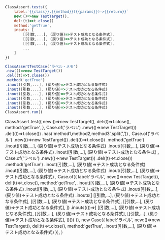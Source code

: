 


```javascript
ClassAssert.tests({
    label:`{{class}}.{{method}}({{params}})->{{return}}`
    new:()=>new TestTarget(),
    del:(t)=>t.close()
    method:'getTrue',
    inouts: [
        [[引数,...], (戻り値)=>テスト成功となる条件式],
        [[引数,...], (戻り値)=>テスト成功となる条件式],
        [[引数,...], (戻り値)=>テスト成功となる条件式],
        ...
    ]
})

ClassAssertTestCase('ラベル・メモ')
.new(()=>new TestTarget())
.del((t)=>t.close())
.method('getTrue')
.inout([引数,...], (戻り値)=>テスト成功となる条件式)
.inout([引数,...], (戻り値)=>テスト成功となる条件式)
.inout([引数,...], (戻り値)=>テスト成功となる条件式)
.inout([引数,...], (戻り値)=>テスト成功となる条件式)
.inout([引数,...], (戻り値)=>テスト成功となる条件式)
.inout([引数,...], (戻り値)=>テスト成功となる条件式)
ClassAssert.run()
```

ClassAssert.test({
        new:()=>new TestTarget(),
        del:(t)=>t.close(),
        method:'getTrue',
    },
    Case.of('ラベル')
    .new(()=>new TestTarget())
    .del((t)=>t.close())
    .has('method1,method2,method3',split(','))
    ,
    Case.of('ラベル')
    .new(()=>new TestTarget())
    .del((t)=>t.close())
    .method('getTrue')
    .inout([引数,...], (戻り値)=>テスト成功となる条件式)
    .inout([引数,...], (戻り値)=>テスト成功となる条件式)
    .inout([引数,...], (戻り値)=>テスト成功となる条件式)
    ,
    Case.of('ラベル')
    .new(()=>new TestTarget())
    .del((t)=>t.close())
    .method('getTrue')
    .inout([引数,...], (戻り値)=>テスト成功となる条件式)
    .inout([引数,...], (戻り値)=>テスト成功となる条件式)
    .inout([引数,...], (戻り値)=>テスト成功となる条件式)
    ,
    Case.of({
        label:'ラベル',
        new:()=>new TestTarget(),
        del:(t)=>t.close(),
        method:'getTrue',
        .inout([引数,...], (戻り値)=>テスト成功となる条件式)
        .inout([引数,...], (戻り値)=>テスト成功となる条件式)
        .inout([引数,...], (戻り値)=>テスト成功となる条件式)
        .inouts([
            [[引数,...], (戻り値)=>テスト成功となる条件式],
            [[引数,...], (戻り値)=>テスト成功となる条件式],
            [[引数,...], (戻り値)=>テスト成功となる条件式],
        ])
        .inouts((()=>[
            [[引数,...], (戻り値)=>テスト成功となる条件式],
            [[引数,...], (戻り値)=>テスト成功となる条件式],
            [[引数,...], (戻り値)=>テスト成功となる条件式],
        ])())
    }),
    new Case({
        label:'ラベル',
        new:()=>new TestTarget(),
        del:(t)=>t.close(),
        method:'getTrue',
        .inout([引数,...], (戻り値)=>テスト成功となる条件式)
    }),
)
